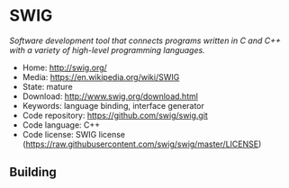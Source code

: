 # SWIG

_Software development tool that connects programs written in C and C++ with a variety of high-level programming languages._

- Home: http://swig.org/
- Media: https://en.wikipedia.org/wiki/SWIG
- State: mature
- Download: http://www.swig.org/download.html
- Keywords: language binding, interface generator
- Code repository: https://github.com/swig/swig.git
- Code language: C++
- Code license: SWIG license (https://raw.githubusercontent.com/swig/swig/master/LICENSE)

## Building

